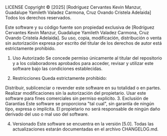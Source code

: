 LICENSE
Copyright © [2025] [Rodríguez Cervantes Kevin Manzur, Guadalupe Yamileth Valadez Carmona, Cruz Ovando Cristela Adelaida]
Todos los derechos reservados.

Este software y su código fuente son propiedad exclusiva de [Rodríguez Cervantes Kevin Manzur, Guadalupe Yamileth Valadez Carmona, Cruz Ovando Cristela Adelaida]. Su uso, copia, modificación, distribución o venta sin autorización expresa por escrito del titular de los derechos de autor está estrictamente prohibido.

1. Uso Autorizado
Se concede permiso únicamente al titular del repositorio y a los colaboradores aprobados para acceder, revisar y utilizar este software bajo las condiciones establecidas.

2. Restricciones
Queda estrictamente prohibido:

Distribuir, sublicenciar o revender este software en su totalidad o en partes.
Realizar modificaciones sin la autorización del propietario.
Usar este software para fines comerciales sin permiso explícito.
3. Exclusión de Garantías
Este software se proporciona "tal cual", sin garantía de ningún tipo, expresa o implícita. El propietario no será responsable de ningún daño derivado del uso o mal uso del software.

4. Versionado
Este software se encuentra en la versión [5.0]. Todas las actualizaciones estarán documentadas en el archivo CHANGELOG.md.


